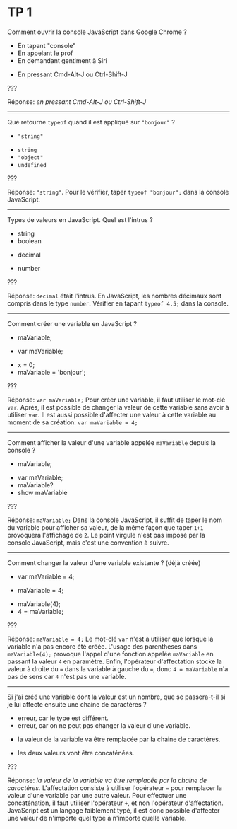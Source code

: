# TP 1

Comment ouvrir la console JavaScript dans Google Chrome ?

- En tapant "console"
- En appelant le prof
- En demandant gentiment à Siri
* En pressant Cmd-Alt-J ou Ctrl-Shift-J

???

Réponse: *en pressant Cmd-Alt-J ou Ctrl-Shift-J*

---

Que retourne `typeof` quand il est appliqué sur `"bonjour"` ?

* `"string"`
- `string`
- `"object"`
- `undefined`

???

Réponse: `"string"`.
Pour le vérifier, taper `typeof "bonjour";` dans la console JavaScript.

---

Types de valeurs en JavaScript. Quel est l'intrus ?

- string
- boolean
* decimal
- number

???

Réponse: `decimal` était l'intrus.
En JavaScript, les nombres décimaux sont compris dans le type `number`.
Vérifier en tapant `typeof 4.5;` dans la console.

---

Comment créer une variable en JavaScript ?

- maVariable;
* var maVariable;
- x = 0;
- maVariable = 'bonjour';

???

Réponse: `var maVariable;`
Pour créer une variable, il faut utiliser le mot-clé `var`.
Après, il est possible de changer la valeur de cette variable sans avoir à utiliser `var`.
Il est aussi possible d'affecter une valeur à cette variable au moment de sa création: `var maVariable = 4;` 

---

Comment afficher la valeur d'une variable appelée `maVariable` depuis la console ?

* maVariable;
- var maVariable;
- maVariable?
- show maVariable

???

Réponse: `maVariable;`
Dans la console JavaScript, il suffit de taper le nom du variable pour afficher sa valeur, de la même façon que taper `1+1` provoquera l'affichage de `2`.
Le point virgule n'est pas imposé par la console JavaScript, mais c'est une convention à suivre.

---

Comment changer la valeur d'une variable existante ? (déjà créée)

- var maVariable = 4;
* maVariable = 4;
- maVariable(4);
- 4 = maVariable;

???

Réponse: `maVariable = 4;`
Le mot-clé `var` n'est à utiliser que lorsque la variable n'a pas encore été créée.
L'usage des parenthèses dans `maVariable(4);` provoque l'appel d'une fonction appelée `maVariable` en passant la valeur `4` en paramètre.
Enfin, l'opérateur d'affectation stocke la valeur à droite du `=` dans la variable à gauche du `=`, donc `4 = maVariable` n'a pas de sens car `4` n'est pas une variable. 

---

Si j'ai créé une variable dont la valeur est un nombre, que se passera-t-il si je lui affecte ensuite une chaine de caractères ?

- erreur, car le type est différent.
- erreur, car on ne peut pas changer la valeur d'une variable.
* la valeur de la variable va être remplacée par la chaine de caractères.
- les deux valeurs vont être concaténées.

???

Réponse: *la valeur de la variable va être remplacée par la chaine de caractères.*
L'affectation consiste à utiliser l'opérateur `=` pour remplacer la valeur d'une variable par une autre valeur.
Pour effectuer une concaténation, il faut utiliser l'opérateur `+`, et non l'opérateur d'affectation.
JavaScript est un langage faiblement typé, il est donc possible d'affecter une valeur de n'importe quel type à n'importe quelle variable.  

